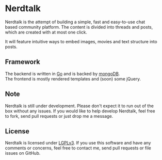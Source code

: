# Nerdtalk #

Nerdtalk is the attempt of building a simple, fast and easy-to-use chat based community platform. The content is divided into threads and posts, which are created with at most one click.

It will feature intuitive ways to embed images, movies and text structure into posts.

## Framework ##
The backend is written in [Go](http://golang.org/) and is backed by [mongoDB](http://www.mongodb.org/).  
The frontend is mostly rendered templates and (soon) some jQuery.

## Note ##
Nerdtalk is still under development. Please don't expect it to run out of the box without any issues. If you would like to help develop Nerdtalk, feel free to fork, send pull requests or just drop me a message.

## License ##
Nerdtalk is licensed under [LGPLv3](http://www.gnu.org/licenses/lgpl-3.0.en.html).
If you use this software and have any comments or concerns, feel free to contact me, send pull requests or file issues on GitHub.
